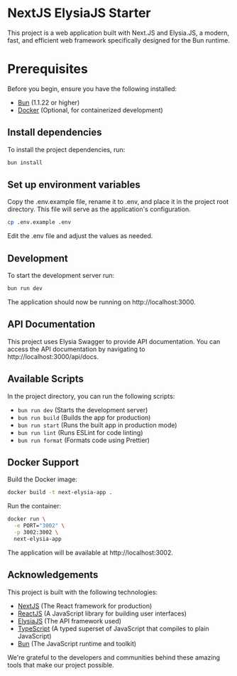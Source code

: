 # NextJS ElysiaJS Starter

This project is a web application built with Next.JS and Elysia.JS, a modern, fast, and efficient web framework specifically designed for the Bun runtime.

# Prerequisites

Before you begin, ensure you have the following installed:

- [Bun](https://bun.sh/) (1.1.22 or higher)
- [Docker](https://www.docker.com/) (Optional, for containerized development)

## Install dependencies

To install the project dependencies, run:

```bash
bun install
```

## Set up environment variables

Copy the .env.example file, rename it to .env, and place it in the project root directory. This file will serve as the application's configuration.

```bash
cp .env.example .env
```

Edit the .env file and adjust the values as needed.

## Development

To start the development server run:

```bash
bun run dev
```

The application should now be running on http://localhost:3000.

## API Documentation

This project uses Elysia Swagger to provide API documentation. You can access the API documentation by navigating to http://localhost:3000/api/docs.

## Available Scripts

In the project directory, you can run the following scripts:

- `bun run dev` (Starts the development server)
- `bun run build` (Builds the app for production)
- `bun run start` (Runs the built app in production mode)
- `bun run lint` (Runs ESLint for code linting)
- `bun run format` (Formats code using Prettier)

## Docker Support

Build the Docker image:

```bash
docker build -t next-elysia-app .
```

Run the container:

```bash
docker run \
  -e PORT="3002" \
  -p 3002:3002 \
  next-elysia-app
```

The application will be available at http://localhost:3002.

## Acknowledgements

This project is built with the following technologies:

- [NextJS](https://nextjs.org/) (The React framework for production)
- [ReactJS](https://react.dev/) (A JavaScript library for building user interfaces)
- [ElysiaJS](https://elysiajs.com/) (The API framework used)
- [TypeScript](https://www.typescriptlang.org/) (A typed superset of JavaScript that compiles to plain JavaScript)
- [Bun](https://bun.sh/) (The JavaScript runtime and toolkit)

We're grateful to the developers and communities behind these amazing tools that make our project possible.
